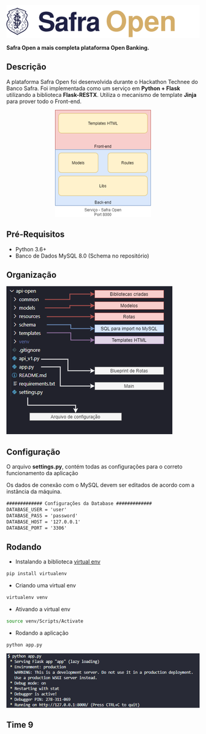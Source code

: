 <p align="center">
<img src="https://raw.githubusercontent.com/reisricardo/static/master/logo-safra-open.svg">
</p>

**Safra Open a mais completa plataforma Open Banking.**

## Descrição
A plataforma Safra Open foi desenvolvida durante o Hackathon Technee do Banco Safra.
Foi implementada como um serviço em **Python + Flask** utilizando a biblioteca **Flask-RESTX**. Utiliza o mecanismo de template **Jinja** para prover todo o Front-end.

<p align="center">
  <img width=250 src="https://raw.githubusercontent.com/reisricardo/static/master/arq2.png">
</p>

## Pré-Requisitos
- Python 3.6+
- Banco de Dados MySQL 8.0 (Schema no repositório)

## Organização
![](https://raw.githubusercontent.com/reisricardo/static/master/org.png)

## Configuração
O arquivo **settings.py**, contém todas as configurações para o correto funcionamento da aplicação

Os dados de conexão com o MySQL devem ser editados de acordo com a instância da máquina.


    ############# Configurações da Database #############
    DATABASE_USER = 'user'
    DATABASE_PASS = 'password'
    DATABASE_HOST = '127.0.0.1'
    DATABASE_PORT = '3306'

## Rodando

- Instalando a biblioteca [virtual env](https://pypi.org/project/virtualenv/ "virtual env")

```bash
pip install virtualenv
```

- Criando uma virtual env 

```bash
virtualenv venv
```
- Ativando a virtual env

```bash
source venv/Scripts/Activate
```
- Rodando a aplicação

```bash
python app.py
```

![](https://raw.githubusercontent.com/reisricardo/static/master/run.png)


## Time 9
